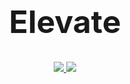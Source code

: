 <h1 align="center", style="font-size:50px;">
  Elevate
</h1>

<p align="center">
  <a href="https://discord.gg/zwyFZ7h">
    <img src="https://img.shields.io/discord/718663089318527016?style=flat-square">
  </a>
  <img src="https://img.shields.io/badge/devs-active-brightgreen?style=flat-square">
